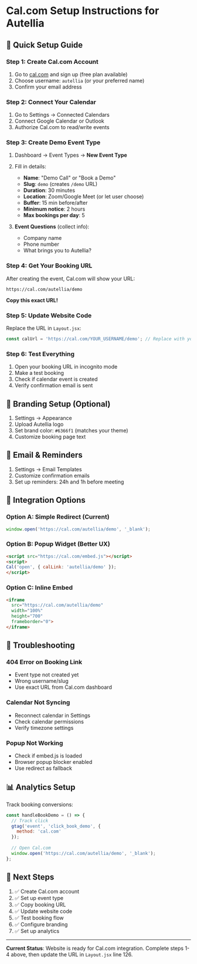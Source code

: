 # Cal.com Setup Instructions for Autellia

## 🚀 Quick Setup Guide

### Step 1: Create Cal.com Account
1. Go to [cal.com](https://cal.com) and sign up (free plan available)
2. Choose username: `autellia` (or your preferred name)
3. Confirm your email address

### Step 2: Connect Your Calendar
1. Go to Settings → Connected Calendars
2. Connect Google Calendar or Outlook
3. Authorize Cal.com to read/write events

### Step 3: Create Demo Event Type
1. Dashboard → Event Types → **New Event Type**
2. Fill in details:
   - **Name**: "Demo Call" or "Book a Demo"
   - **Slug**: `demo` (creates `/demo` URL)
   - **Duration**: 30 minutes
   - **Location**: Zoom/Google Meet (or let user choose)
   - **Buffer**: 15 min before/after
   - **Minimum notice**: 2 hours
   - **Max bookings per day**: 5

3. **Event Questions** (collect info):
   - Company name
   - Phone number
   - What brings you to Autellia?

### Step 4: Get Your Booking URL
After creating the event, Cal.com will show your URL:
```
https://cal.com/autellia/demo
```
**Copy this exact URL!**

### Step 5: Update Website Code
Replace the URL in `Layout.jsx`:

```javascript
const calUrl = 'https://cal.com/YOUR_USERNAME/demo'; // Replace with your actual URL
```

### Step 6: Test Everything
1. Open your booking URL in incognito mode
2. Make a test booking
3. Check if calendar event is created
4. Verify confirmation email is sent

## 🎨 Branding Setup (Optional)
1. Settings → Appearance
2. Upload Autellia logo
3. Set brand color: `#6366f1` (matches your theme)
4. Customize booking page text

## 📧 Email & Reminders
1. Settings → Email Templates
2. Customize confirmation emails
3. Set up reminders: 24h and 1h before meeting

## 🔗 Integration Options

### Option A: Simple Redirect (Current)
```javascript
window.open('https://cal.com/autellia/demo', '_blank');
```

### Option B: Popup Widget (Better UX)
```html
<script src="https://cal.com/embed.js"></script>
<script>
Cal('open', { calLink: 'autellia/demo' });
</script>
```

### Option C: Inline Embed
```html
<iframe 
  src="https://cal.com/autellia/demo"
  width="100%" 
  height="700"
  frameborder="0">
</iframe>
```

## 🔧 Troubleshooting

### 404 Error on Booking Link
- Event type not created yet
- Wrong username/slug
- Use exact URL from Cal.com dashboard

### Calendar Not Syncing
- Reconnect calendar in Settings
- Check calendar permissions
- Verify timezone settings

### Popup Not Working
- Check if embed.js is loaded
- Browser popup blocker enabled
- Use redirect as fallback

## 📊 Analytics Setup
Track booking conversions:

```javascript
const handleBookDemo = () => {
  // Track click
  gtag('event', 'click_book_demo', {
    method: 'cal.com'
  });
  
  // Open Cal.com
  window.open('https://cal.com/autellia/demo', '_blank');
};
```

## 🎯 Next Steps
1. ✅ Create Cal.com account
2. ✅ Set up event type
3. ✅ Copy booking URL
4. ✅ Update website code
5. ✅ Test booking flow
6. ✅ Configure branding
7. ✅ Set up analytics

---

**Current Status**: Website is ready for Cal.com integration. Complete steps 1-4 above, then update the URL in `Layout.jsx` line 126.
